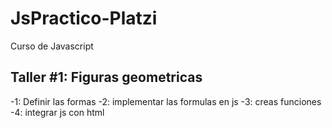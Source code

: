 # JsPractico-Platzi

Curso de Javascript

## Taller #1: Figuras geometricas

-1: Definir las formas
-2: implementar las formulas en js
-3: creas funciones
-4: integrar js con html

